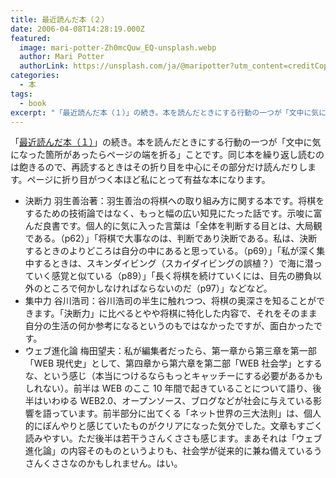 ```yaml
---
title: 最近読んだ本（２）
date: 2006-04-08T14:28:19.000Z
featured:
  image: mari-potter-Zh0mcQuw_EQ-unsplash.webp
  author: Mari Potter
  authorLink: https://unsplash.com/ja/@maripotter?utm_content=creditCopyText&utm_medium=referral&utm_source=unsplash
categories:
  - 本
tags:
  - book
excerpt: "「最近読んだ本（１）」の続き。本を読んだときにする行動の一つが「文中に気になった箇所があったらページの端を折る」ことです。同じ本を繰り返し読むのは飽きるので、再読するときはその折り目を中心にその部分だけ読んだりします。ページに折り目がつく本ほど私にとって有益な本になります。"
---
```


「[最近読んだ本（１）](/2006/04/post_128.html)」の続き。本を読んだときにする行動の一つが「文中に気になった箇所があったらページの端を折る」ことです。同じ本を繰り返し読むのは飽きるので、再読するときはその折り目を中心にその部分だけ読んだりします。ページに折り目がつく本ほど私にとって有益な本になります。

- 決断力 羽生善治著：羽生善治の将棋への取り組み方に関する本です。将棋をするための技術論ではなく、もっと幅の広い知見にたった話です。示唆に富んだ良書です。個人的に気に入った言葉は「全体を判断する目とは、大局観である。（p62）」「将棋で大事なのは、判断であり決断である。私は、決断するときのよりどころは自分の中にあると思っている。（p69）」「私が深く集中するときは、スキンダイビング（スカイダイビングの誤植？）で海に潜っていく感覚と似ている（p89）」「長く将棋を続けていくには、目先の勝負以外のところで何かしなければならないのだ（p97）」などなど。
- 集中力 谷川浩司：谷川浩司の半生に触れつつ、将棋の奥深さを知ることができます。「決断力」に比べるとやや将棋に特化した内容で、それをそのまま自分の生活の何か参考になるというのもではなかったですが、面白かったです。
- ウェブ進化論 梅田望夫：私が編集者だったら、第一章から第三章を第一部「WEB 現代史」として、第四章から第六章を第二部「WEB 社会学」とするな、という感じ（本当につけるならもっとキャッチーにする必要があるかもしれない）。前半は WEB のここ 10 年間で起きていることについて語り、後半はいわゆる WEB2.0、オープンソース、ブログなどが社会に与えている影響を語っています。前半部分に出てくる「ネット世界の三大法則」は、個人的にぼんやりと感じていたものがクリアになった気分でした。文章もすごく読みやすい。ただ後半は若干うさんくささも感じます。まあそれは「ウェブ進化論」の内容そのものというよりも、社会学が従来的に兼ね備えているうさんくささなのかもしれません。はい。
